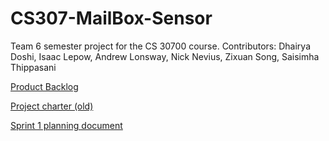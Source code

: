 # CS307-MailBox-Sensor
Team 6 semester project for the CS 30700 course. Contributors: Dhairya Doshi, Isaac Lepow, Andrew Lonsway, Nick Nevius, Zixuan Song, Saisimha Thippasani

[Product Backlog](https://docs.google.com/document/d/1q9WOWQ9dZgbTcMAQ81_PjJ0icc61juqLTjmg3m5lcAQ/edit?usp=sharing)

[Project charter (old)](https://docs.google.com/document/d/14xaEpn433WinJWjSEcrOXZ3OYQ3oPpYxNRLOItQOCFA/edit?usp=sharing)

[Sprint 1 planning document](https://docs.google.com/document/d/1tCdyys34H3xQnLzKEBHygyP4iCg-emQcKg0_ZQa-5bM/edit?usp=docslist_api)
